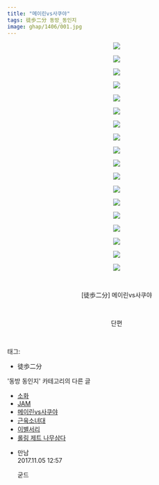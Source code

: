 ```yaml
---
title: "메이린vs사쿠야"
tags: 徒歩二分 동방_동인지
image: ghap/1406/001.jpg
---
```

<div class="article">
<p style="text-align: center; clear: none; float: none;"><img src="{{ site.nasurl }}/ghap/1406/001.jpg"/></p>
<p style="text-align: center; clear: none; float: none;"><img src="{{ site.nasurl }}/ghap/1406/002.jpg"/></p>
<p style="text-align: center; clear: none; float: none;"><img src="{{ site.nasurl }}/ghap/1406/003.jpg"/></p>
<p style="text-align: center; clear: none; float: none;"><img src="{{ site.nasurl }}/ghap/1406/004.jpg"/></p>
<p style="text-align: center; clear: none; float: none;"><img src="{{ site.nasurl }}/ghap/1406/005.jpg"/></p>
<p style="text-align: center; clear: none; float: none;"><img src="{{ site.nasurl }}/ghap/1406/006.jpg"/></p>
<p style="text-align: center; clear: none; float: none;"><img src="{{ site.nasurl }}/ghap/1406/007.jpg"/></p>
<p style="text-align: center; clear: none; float: none;"><img src="{{ site.nasurl }}/ghap/1406/008.jpg"/></p>
<p style="text-align: center; clear: none; float: none;"><img src="{{ site.nasurl }}/ghap/1406/009.jpg"/></p>
<p style="text-align: center; clear: none; float: none;"><img src="{{ site.nasurl }}/ghap/1406/010.jpg"/></p>
<p style="text-align: center; clear: none; float: none;"><img src="{{ site.nasurl }}/ghap/1406/011.jpg"/></p>
<p style="text-align: center; clear: none; float: none;"><img src="{{ site.nasurl }}/ghap/1406/012.jpg"/></p>
<p style="text-align: center; clear: none; float: none;"><img src="{{ site.nasurl }}/ghap/1406/013.jpg"/></p>
<p style="text-align: center; clear: none; float: none;"><img src="{{ site.nasurl }}/ghap/1406/014.jpg"/></p>
<p style="text-align: center; clear: none; float: none;"><img src="{{ site.nasurl }}/ghap/1406/015.jpg"/></p>
<p style="text-align: center; clear: none; float: none;"><img src="{{ site.nasurl }}/ghap/1406/016.jpg"/></p>
<p style="text-align: center; clear: none; float: none;"><img src="{{ site.nasurl }}/ghap/1406/017.jpg"/></p>
<p style="text-align: center; clear: none; float: none;"><img src="{{ site.nasurl }}/ghap/1406/018.jpg"/></p>
<p style="text-align: center; clear: none; float: none;"><br/></p>
<p style="text-align: center; clear: none; float: none;">[徒歩二分] 메이린vs사쿠야</p>
<p style="text-align: center; clear: none; float: none;"><br/></p>
<p style="text-align: center; clear: none; float: none;">단편</p>
<p><br/></p>
</div><div class="tagTrail">
<p>태그: </p>
<ul>
<li>徒歩二分</li>
</ul>
</div><div class="another">
<p>'동방 동인지' 카테고리의 다른 글</p>
<ul>
<li><a href="/2016-08-08-ghap_1408">소화</a></li>
<li><a href="/2016-08-08-ghap_1407">JAM</a></li>
<li><a href="/2016-08-08-ghap_1406">메이린vs사쿠야</a></li>
<li><a href="/2016-08-07-ghap_1405">근육소녀대</a></li>
<li><a href="/2016-08-07-ghap_1404">이별서리</a></li>
<li><a href="/2016-08-07-ghap_1403">롤링 제트 나무삼다</a></li>
</ul>
</div><div class="cb_module cb_fluid">
<div class="cb_wrt cb_profile">
<div class="comment">
<ul>
<li class="cb_thumb_off" id="comment15123178">
<div class="cb_comment_area">
<div class="cb_info_area">
<div class="cb_section">
<span class="cb_nick_name">만남</span>
</div>
<div class="cb_section">
<span class="cb_date">2017.11.05 12:57 </span>
</div>
</div>
<div class="cb_dsc_comment">
<p class="cb_dsc">
											굳드
										</p>
</div>
</div></li>
</ul>
</div>
</div><!-- commentList close -->
</div>
